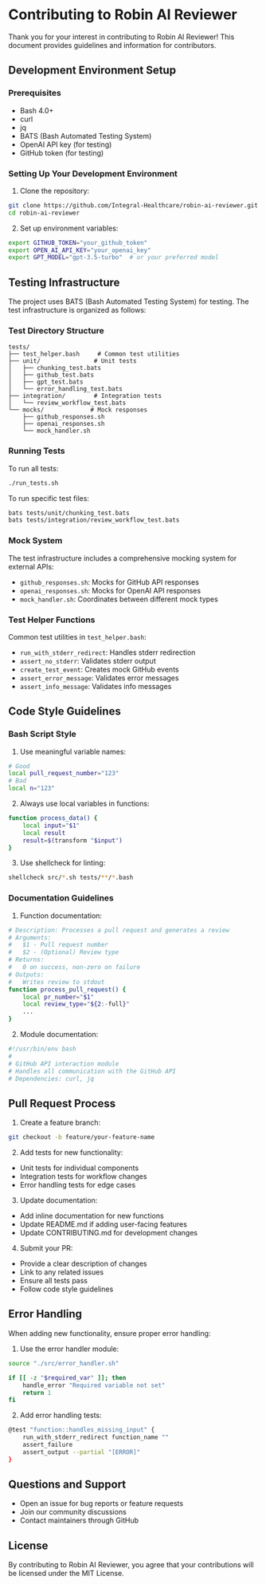 # Contributing to Robin AI Reviewer

Thank you for your interest in contributing to Robin AI Reviewer! This document provides guidelines and information for contributors.

## Development Environment Setup

### Prerequisites

- Bash 4.0+
- curl
- jq
- BATS (Bash Automated Testing System)
- OpenAI API key (for testing)
- GitHub token (for testing)

### Setting Up Your Development Environment

1. Clone the repository:
```bash
git clone https://github.com/Integral-Healthcare/robin-ai-reviewer.git
cd robin-ai-reviewer
```

2. Set up environment variables:
```bash
export GITHUB_TOKEN="your_github_token"
export OPEN_AI_API_KEY="your_openai_key"
export GPT_MODEL="gpt-3.5-turbo"  # or your preferred model
```

## Testing Infrastructure

The project uses BATS (Bash Automated Testing System) for testing. The test infrastructure is organized as follows:

### Test Directory Structure
```
tests/
├── test_helper.bash     # Common test utilities
├── unit/               # Unit tests
│   ├── chunking_test.bats
│   ├── github_test.bats
│   ├── gpt_test.bats
│   └── error_handling_test.bats
├── integration/        # Integration tests
│   └── review_workflow_test.bats
└── mocks/             # Mock responses
    ├── github_responses.sh
    ├── openai_responses.sh
    └── mock_handler.sh
```

### Running Tests

To run all tests:
```bash
./run_tests.sh
```

To run specific test files:
```bash
bats tests/unit/chunking_test.bats
bats tests/integration/review_workflow_test.bats
```

### Mock System

The test infrastructure includes a comprehensive mocking system for external APIs:

- `github_responses.sh`: Mocks for GitHub API responses
- `openai_responses.sh`: Mocks for OpenAI API responses
- `mock_handler.sh`: Coordinates between different mock types

### Test Helper Functions

Common test utilities in `test_helper.bash`:
- `run_with_stderr_redirect`: Handles stderr redirection
- `assert_no_stderr`: Validates stderr output
- `create_test_event`: Creates mock GitHub events
- `assert_error_message`: Validates error messages
- `assert_info_message`: Validates info messages

## Code Style Guidelines

### Bash Script Style

1. Use meaningful variable names:
```bash
# Good
local pull_request_number="123"
# Bad
local n="123"
```

2. Always use local variables in functions:
```bash
function process_data() {
    local input="$1"
    local result
    result=$(transform "$input")
}
```

3. Use shellcheck for linting:
```bash
shellcheck src/*.sh tests/**/*.bash
```

### Documentation Guidelines

1. Function documentation:
```bash
# Description: Processes a pull request and generates a review
# Arguments:
#   $1 - Pull request number
#   $2 - (Optional) Review type
# Returns:
#   0 on success, non-zero on failure
# Outputs:
#   Writes review to stdout
function process_pull_request() {
    local pr_number="$1"
    local review_type="${2:-full}"
    ...
}
```

2. Module documentation:
```bash
#!/usr/bin/env bash
#
# GitHub API interaction module
# Handles all communication with the GitHub API
# Dependencies: curl, jq
```

## Pull Request Process

1. Create a feature branch:
```bash
git checkout -b feature/your-feature-name
```

2. Add tests for new functionality:
- Unit tests for individual components
- Integration tests for workflow changes
- Error handling tests for edge cases

3. Update documentation:
- Add inline documentation for new functions
- Update README.md if adding user-facing features
- Update CONTRIBUTING.md for development changes

4. Submit your PR:
- Provide a clear description of changes
- Link to any related issues
- Ensure all tests pass
- Follow code style guidelines

## Error Handling

When adding new functionality, ensure proper error handling:

1. Use the error handler module:
```bash
source "./src/error_handler.sh"

if [[ -z "$required_var" ]]; then
    handle_error "Required variable not set"
    return 1
fi
```

2. Add error handling tests:
```bash
@test "function::handles_missing_input" {
    run_with_stderr_redirect function_name ""
    assert_failure
    assert_output --partial "[ERROR]"
}
```

## Questions and Support

- Open an issue for bug reports or feature requests
- Join our community discussions
- Contact maintainers through GitHub

## License

By contributing to Robin AI Reviewer, you agree that your contributions will be licensed under the MIT License.
